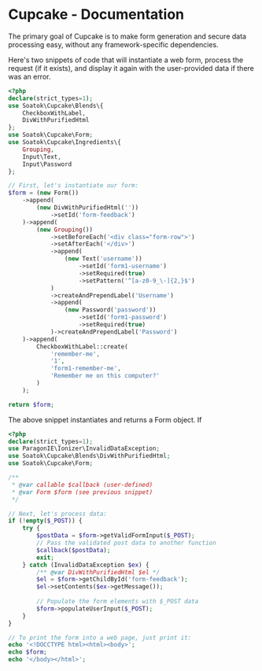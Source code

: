 # Cupcake - Documentation

The primary goal of Cupcake is to make form generation and
secure data processing easy, without any framework-specific
dependencies.

Here's two snippets of code that will instantiate a web form,
process the request (if it exists), and display it again with
the user-provided data if there was an error.

```php
<?php
declare(strict_types=1);
use Soatok\Cupcake\Blends\{
    CheckboxWithLabel,
    DivWithPurifiedHtml
};
use Soatok\Cupcake\Form;
use Soatok\Cupcake\Ingredients\{
    Grouping,
    Input\Text,
    Input\Password
};

// First, let's instantiate our form:
$form = (new Form())
    ->append(
        (new DivWithPurifiedHtml(''))
            ->setId('form-feedback')
    )->append(
        (new Grouping())
            ->setBeforeEach('<div class="form-row">')
            ->setAfterEach('</div>')
            ->append(
                (new Text('username'))
                    ->setId('form1-username')
                    ->setRequired(true)
                    ->setPattern('^[a-z0-9_\-]{2,}$')
            )
            ->createAndPrependLabel('Username')
            ->append(
                (new Password('password'))
                    ->setId('form1-password')
                    ->setRequired(true)
            )->createAndPrependLabel('Password')
    )->append(
        CheckboxWithLabel::create(
            'remember-me',
            '1',
            'form1-remember-me',
            'Remember me on this computer?'
        )
    );

return $form;
```

The above snippet instantiates and returns a Form object.
If 

```php
<?php
declare(strict_types=1);
use ParagonIE\Ionizer\InvalidDataException;
use Soatok\Cupcake\Blends\DivWithPurifiedHtml;
use Soatok\Cupcake\Form;

/** 
 * @var callable $callback (user-defined)
 * @var Form $form (see previous snippet)
 */

// Next, let's process data:
if (!empty($_POST)) {
    try {
        $postData = $form->getValidFormInput($_POST);
        // Pass the validated post data to another function
        $callback($postData);
        exit;
    } catch (InvalidDataException $ex) {
        /** @var DivWithPurifiedHtml $el */
        $el = $form->getChildById('form-feedback');
        $el->setContents($ex->getMessage());
        
        // Populate the form elements with $_POST data      
        $form->populateUserInput($_POST);
    }
}

// To print the form into a web page, just print it:
echo '<!DOCCTYPE html><html><body>';
echo $form;
echo '</body></html>';
```
